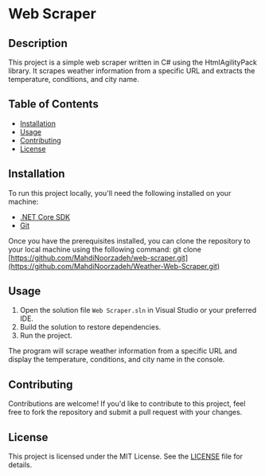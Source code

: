 # Web Scraper

## Description
This project is a simple web scraper written in C# using the HtmlAgilityPack library. It scrapes weather information from a specific URL and extracts the temperature, conditions, and city name. 

## Table of Contents
- [Installation](#installation)
- [Usage](#usage)
- [Contributing](#contributing)
- [License](#license)

## Installation
To run this project locally, you'll need the following installed on your machine:
- [.NET Core SDK](https://dotnet.microsoft.com/download)
- [Git](https://git-scm.com/)

Once you have the prerequisites installed, you can clone the repository to your local machine using the following command: git clone [https://github.com/MahdiNoorzadeh/web-scraper.git](https://github.com/MahdiNoorzadeh/Weather-Web-Scraper.git)

## Usage
1. Open the solution file `Web Scraper.sln` in Visual Studio or your preferred IDE.
2. Build the solution to restore dependencies.
3. Run the project.

The program will scrape weather information from a specific URL and display the temperature, conditions, and city name in the console.

## Contributing
Contributions are welcome! If you'd like to contribute to this project, feel free to fork the repository and submit a pull request with your changes.

## License
This project is licensed under the MIT License. See the [LICENSE](LICENSE) file for details.



